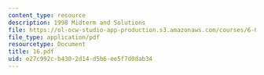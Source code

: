 ```yaml
---
content_type: resource
description: 1998 Midterm and Solutions
file: https://ol-ocw-studio-app-production.s3.amazonaws.com/courses/6-821-programming-languages-fall-2002/e27c992cb4302d14d5b6ee5f7d0dab34_16.pdf
file_type: application/pdf
resourcetype: Document
title: 16.pdf
uid: e27c992c-b430-2d14-d5b6-ee5f7d0dab34
---
```

